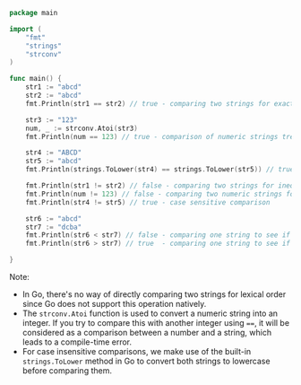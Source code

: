 ```go
package main

import (
	"fmt"
	"strings"
	"strconv"
)

func main() {
	str1 := "abcd"
	str2 := "abcd"
	fmt.Println(str1 == str2) // true - comparing two strings for exact equality

	str3 := "123"
	num, _ := strconv.Atoi(str3)
	fmt.Println(num == 123) // true - comparison of numeric strings treated as numbers

	str4 := "ABCD"
	str5 := "abcd"
	fmt.Println(strings.ToLower(str4) == strings.ToLower(str5)) // true - case insensitive comparison

	fmt.Println(str1 != str2) // false - comparing two strings for inequality
	fmt.Println(num != 123) // false - comparing two numeric strings for inequality
	fmt.Println(str4 != str5) // true - case sensitive comparison

	str6 := "abcd"
	str7 := "dcba"
	fmt.Println(str6 < str7) // false - comparing one string to see if it is lexically ordered before than the other (true in JavaScript but not possible in Go)
	fmt.Println(str6 > str7) // true  - comparing one string to see if it is lexically ordered after than the other

}
```
Note:
- In Go, there's no way of directly comparing two strings for lexical order since Go does not support this operation natively. 
- The `strconv.Atoi` function is used to convert a numeric string into an integer. If you try to compare this with another integer using `==`, it will be considered as a comparison between a number and a string, which leads to a compile-time error.
- For case insensitive comparisons, we make use of the built-in `strings.ToLower` method in Go to convert both strings to lowercase before comparing them.
